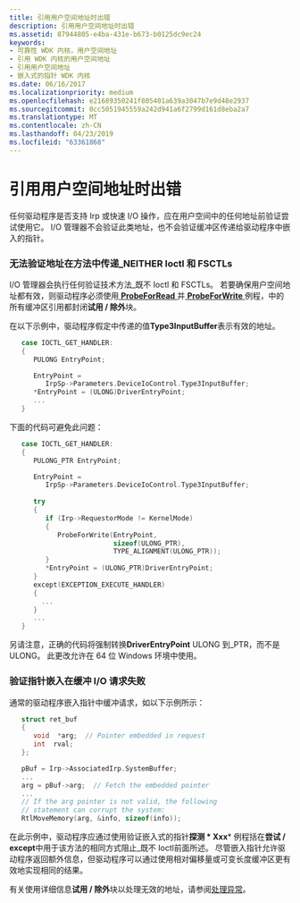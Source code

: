 ```yaml
---
title: 引用用户空间地址时出错
description: 引用用户空间地址时出错
ms.assetid: 87944805-e4ba-431e-b673-b0125dc9ec24
keywords:
- 可靠性 WDK 内核，用户空间地址
- 引用 WDK 内核的用户空间地址
- 引用用户空间地址
- 嵌入式的指针 WDK 内核
ms.date: 06/16/2017
ms.localizationpriority: medium
ms.openlocfilehash: e21689350241f805401a639a3047b7e9d48e2937
ms.sourcegitcommit: 0cc5051945559a242d941a6f2799d161d8eba2a7
ms.translationtype: MT
ms.contentlocale: zh-CN
ms.lasthandoff: 04/23/2019
ms.locfileid: "63361868"
---
```

# <a name="errors-in-referencing-user-space-addresses"></a>引用用户空间地址时出错





任何驱动程序是否支持 Irp 或快速 I/O 操作，应在用户空间中的任何地址前验证尝试使用它。 I/O 管理器不会验证此类地址，也不会验证缓冲区传递给驱动程序中嵌入的指针。

### <a href="" id="failure-to-validate-addresses-passed-in-method-neither-ioctls-and-fsctls"></a>无法验证地址在方法中传递\_NEITHER Ioctl 和 FSCTLs

I/O 管理器会执行任何验证技术方法\_既不 Ioctl 和 FSCTLs。 若要确保用户空间地址都有效，则驱动程序必须使用[ **ProbeForRead** ](https://msdn.microsoft.com/library/windows/hardware/ff559876)并[ **ProbeForWrite** ](https://msdn.microsoft.com/library/windows/hardware/ff559879)例程，中的所有缓冲区引用都封闭**试用 / 除外**块。

在以下示例中，驱动程序假定中传递的值**Type3InputBuffer**表示有效的地址。

```cpp
   case IOCTL_GET_HANDLER:
   {
      PULONG EntryPoint;

      EntryPoint =
         IrpSp->Parameters.DeviceIoControl.Type3InputBuffer; 
      *EntryPoint = (ULONG)DriverEntryPoint; 
      ...
   }
```

下面的代码可避免此问题：

```cpp
   case IOCTL_GET_HANDLER:
   {
      PULONG_PTR EntryPoint;

      EntryPoint =
         IrpSp->Parameters.DeviceIoControl.Type3InputBuffer;
 
      try
      {
         if (Irp->RequestorMode != KernelMode)
         { 
            ProbeForWrite(EntryPoint,
                          sizeof(ULONG_PTR),
                          TYPE_ALIGNMENT(ULONG_PTR));
         }
         *EntryPoint = (ULONG_PTR)DriverEntryPoint;
      }
      except(EXCEPTION_EXECUTE_HANDLER)
      {
        ...
      }
      ...
   }
```

另请注意，正确的代码将强制转换**DriverEntryPoint** ULONG 到\_PTR，而不是 ULONG。 此更改允许在 64 位 Windows 环境中使用。

### <a name="failure-to-validate-pointers-embedded-in-buffered-io-requests"></a>验证指针嵌入在缓冲 I/O 请求失败

通常的驱动程序嵌入指针中缓冲请求，如以下示例所示：

```cpp
   struct ret_buf
   {
      void  *arg;  // Pointer embedded in request
      int  rval;
   };

   pBuf = Irp->AssociatedIrp.SystemBuffer;
   ...
   arg = pBuf->arg;  // Fetch the embedded pointer
   ...
   // If the arg pointer is not valid, the following
   // statement can corrupt the system:
   RtlMoveMemory(arg, &info, sizeof(info));
```

在此示例中，驱动程序应通过使用验证嵌入式的指针**探测 * Xxx*** 例程括在**尝试 / except**中用于该方法的相同方式阻止\_既不 Ioctl前面所述。 尽管嵌入指针允许驱动程序返回额外信息，但驱动程序可以通过使用相对偏移量或可变长度缓冲区更有效地实现相同的结果。

有关使用详细信息**试用 / 除外**块以处理无效的地址，请参阅[处理异常](handling-exceptions.md)。

 

 




